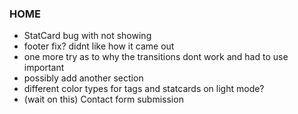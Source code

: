 ### HOME

- StatCard bug with not showing
- footer fix? didnt like how it came out
- one more try as to why the transitions dont work and had to use important
- possibly add another section
- different color types for tags and statcards on light mode?
- (wait on this) Contact form submission
